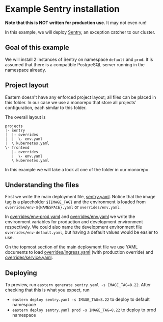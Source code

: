 # Example Sentry installation

**Note that this is NOT written for production use**. It may not even run!

In this example, we will deploy [Sentry](https://docs.sentry.io/server/installation/docker/), an exception catcher to our cluster.

## Goal of this example

We will install 2 instances of Sentry on namespace `default` and `prod`. It is assumed that there is a compatible PostgreSQL server running in the namespace already.

## Project layout

Eastern doesn't have any enforced project layout; all files can be placed in this folder. In our case we use a monorepo that store all projects' configuration, each similar to this folder.

The overall layout is

```
projects
|- sentry
|  |- overrides
|  |  \- env.yaml
|  \ kubernetes.yaml
\- frontend
   |- overrides
   |  \- env.yaml
   \ kubernetes.yaml
```

In this example we will take a look at one of the folder in our monorepo.

## Understanding the files

First we write the main deployment file, [sentry.yaml](sentry.yaml). Notice that the image tag is a placeholder `${IMAGE_TAG}` and the environment is loaded from `overrides/env-${NAMESPACE}.yaml` or `overrides/env.yaml`.

In [overrides/env-prod.yaml](overrides/env-prod.yaml) and [overrides/env.yaml](overrides/env.yaml) we write the environment variables for production and development environment respectively. We could also name the development environment file `overrides/env-default.yaml`, but having a default values would be easier to use.

On the topmost section of the main deployment file we use YAML documents to load [overrides/ingress.yaml](overrides/ingress.yaml) (with production override) and [overrides/service.yaml](overrides/service.yaml).

## Deploying

To preview, run `eastern generate sentry.yaml -s IMAGE_TAG=8.22`. After checking that this is what you expect, run

- `eastern deploy sentry.yaml -s IMAGE_TAG=8.22` to deploy to default namespace
- `eastern deploy sentry.yaml prod -s IMAGE_TAG=8.22` to deploy to prod namespace
